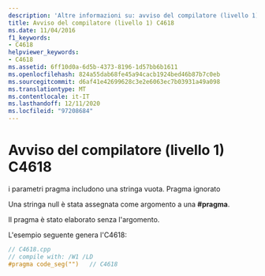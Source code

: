 ```yaml
---
description: 'Altre informazioni su: avviso del compilatore (livello 1) C4618'
title: Avviso del compilatore (livello 1) C4618
ms.date: 11/04/2016
f1_keywords:
- C4618
helpviewer_keywords:
- C4618
ms.assetid: 6ff10d0a-6d5b-4373-8196-1d57bb6b1611
ms.openlocfilehash: 824a55dab68fe45a94cacb1924bed46b87b7c0eb
ms.sourcegitcommit: d6af41e42699628c3e2e6063ec7b03931a49a098
ms.translationtype: MT
ms.contentlocale: it-IT
ms.lasthandoff: 12/11/2020
ms.locfileid: "97208684"
---
```

# <a name="compiler-warning-level-1-c4618"></a>Avviso del compilatore (livello 1) C4618

i parametri pragma includono una stringa vuota. Pragma ignorato

Una stringa null è stata assegnata come argomento a una **#pragma**.

Il pragma è stato elaborato senza l'argomento.

L'esempio seguente genera l'C4618:

```cpp
// C4618.cpp
// compile with: /W1 /LD
#pragma code_seg("")   // C4618
```
